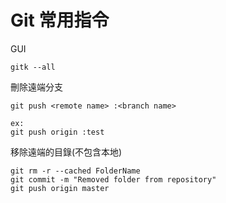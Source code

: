 # Git 常用指令

GUI
```
gitk --all
```
刪除遠端分支
```
git push <remote name> :<branch name>

ex:
git push origin :test
```

移除遠端的目錄(不包含本地)
```
git rm -r --cached FolderName
git commit -m "Removed folder from repository"
git push origin master
```

